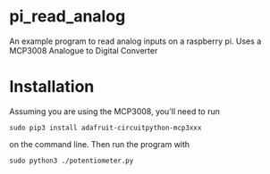 # pi_read_analog
An example program to read analog inputs on a raspberry pi. Uses a MCP3008 Analogue to Digital Converter

# Installation
Assuming you are using the MCP3008, you'll need to run
```
sudo pip3 install adafruit-circuitpython-mcp3xxx
```
on the command line. Then run the program with
```
sudo python3 ./potentiometer.py
```
